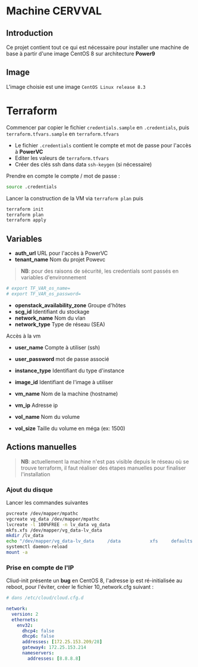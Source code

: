 # Machine CERVVAL

## Introduction

Ce projet contient tout ce qui est nécessaire pour installer une machine de base à partir d'une image CentOS 8 sur architecture **Power9**

## Image

L'image choisie est une image `CentOS Linux release 8.3`

# Terraform

Commencer par copier le fichier `credentials.sample` en `.credentials`, puis `terraform.tfvars.sample` en `terraform.tfvars`      

* Le fichier `.credentials` contient le compte et mot de passe pour l'accès à **PowerVC**
* Editer les valeurs de `terraform.tfvars`
* Créer des clés ssh dans data `ssh-keygen` (si nécessaire)

Prendre en compte le compte / mot de passe :
```bash
source .credentials
```  

Lancer la construction de la VM via `terraform plan` puis 
```bash 
terraform init
terraform plan
terraform apply
``` 

## Variables

* **auth_url** URL pour l'accès à PowerVC
* **tenant_name** Nom du projet Powevc

> **NB**: pour des raisons de sécurité, les credentials sont passés en variables d'environnement
```bash
# export TF_VAR_os_name=
# export TF_VAR_os_password=
```

* **openstack_availability_zone** Groupe d'hôtes
* **scg_id** Identifiant du stockage
* **network_name** Nom du vlan 
* **network_type** Type de réseau (SEA)

Accès à la vm
* **user_name** Compte à utiliser (ssh)
* **user_password** mot de passe associé

* **instance_type** Identifiant du type d'instance
* **image_id** Identifiant de l'image à utiliser
* **vm_name** Nom de la machine (hostname)
* **vm_ip** Adresse ip

* **vol_name** Nom du volume 
* **vol_size** Taille du volume en méga (ex: 1500)

## Actions manuelles

> **NB**: actuellement la machine n'est pas visible depuis le réseau où se trouve terraform, il faut réaliser des étapes manuelles pour finaliser l'installation

### Ajout du disque 

Lancer les commandes suivantes

```bash 
pvcreate /dev/mapper/mpathc
vgcreate vg_data /dev/mapper/mpathc
lvcreate -l 100%FREE -n lv_data vg_data
mkfs.xfs /dev/mapper/vg_data-lv_data
mkdir /lv_data
echo "/dev/mapper/vg_data-lv_data     /data           xfs     defaults        0 0" >> /etc/fstab
systemctl daemon-reload
mount -a
```

### Prise en compte de l'IP

Cliud-init présente un **bug** en CentOS 8, l'adresse ip est ré-initialisée au reboot, pour l'éviter, créer le fichier 10_network.cfg suivant :

```yaml
# dans /etc/cloud/cloud.cfg.d

network:
  version: 2
  ethernets:
    env32:
      dhcp4: false
      dhcp6: false
      addresses: [172.25.153.209/28]
      gateway4: 172.25.153.214
      nameservers:
        addresses: [8.8.8.8]
```  
